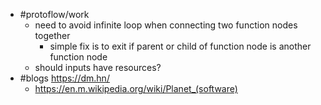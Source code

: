 - #protoflow/work
	- need to avoid infinite loop when connecting two function nodes together
		- simple fix is to exit if parent or child of function node is another function node
	- should inputs have resources?
- #blogs https://dm.hn/
	- https://en.m.wikipedia.org/wiki/Planet_(software)